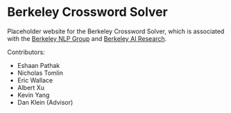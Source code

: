 # Berkeley Crossword Solver

Placeholder website for the Berkeley Crossword Solver, which is associated with the [Berkeley NLP Group](http://nlp.cs.berkeley.edu) and [Berkeley AI Research](https://bair.berkeley.edu).

Contributors:
 - Eshaan Pathak
 - Nicholas Tomlin
 - Eric Wallace
 - Albert Xu
 - Kevin Yang
 - Dan Klein (Advisor)
